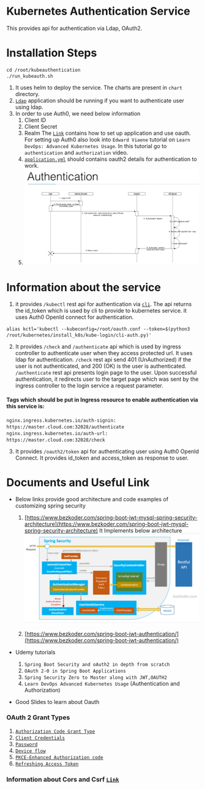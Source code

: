# Kubernetes Authentication Service

This provides api for authentication via Ldap, OAuth2.

# Installation Steps

```console
cd /root/kubeauthentication
./run_kubeauth.sh
```

1. It uses helm to deploy the service. The charts are present in `chart` directory.
2. [`Ldap`](https://github.com/sumitmaji/kubernetes/tree/master/install_k8s/ldap) application should be running if you
   want to authenticate
   user using ldap.
3. In order to use Auth0, we need below information
    1. Client ID
    2. Client Secret
    3. Realm
    The [`Link`](https://manage.auth0.com/dashboard/us/skmaji/applications/C3UHISO3z60iF1JLG8L7VPUSWOASrJfO/quickstart)
    contains
    how to set up application and use oauth. For setting up Auth0 also look into `Edward Viaene` tutorial
    on `Learn DevOps: Advanced Kubernetes Usage`.
    In this tutorial go to `authentication` and `authorization` video.
   4. [`application.yml`](https://github.com/sumitmaji/kubeauthentication/blob/main/src/main/resources/application.yml)
       should contains
       oauth2 details for authentication to work.
   5. ![img_1.png](images/img_1.png)


# Information about the service

1. it provides `/kubectl` rest api for authentication
   via [`cli`](https://github.com/sumitmaji/kubernetes/tree/master/install_k8s/kube-login).
   The api returns the id_token which is used by cli to provide to kubernetes service. it uses Auth0 OpenId
   connect for authentication.

```console
alias kctl='kubectl --kubeconfig=/root/oauth.conf --token=$(python3 /root/kubernetes/install_k8s/kube-login/cli-auth.py)' 
```

2. It provides `/check` and `/authenticate` api which is used by ingress controller to authenticate user
   when they access protected url. It uses ldap for authentication. `/check` rest api send 401 (UnAuthorized)
   if the user is not authenticated, and 200 (OK) is the user is authenticated. `/authenticate` rest api
   presents login page to the user. Upon successful authentication, it redirects user to the target page which
   was sent by the ingress controller to the login service a request parameter.

#### Tags which should be put in Ingress resource to enable authentication via this service is:

`nginx.ingress.kubernetes.io/auth-signin: https://master.cloud.com:32028/authenticate`
`nginx.ingress.kubernetes.io/auth-url: https://master.cloud.com:32028/check`

3. It provides `/oauth2/token` api for authenticating user using Auth0 OpenId Connect. It provides id_token
   and access_token as response to user.

# Documents and Useful Link

- Below links provide good architecture and code examples of customizing spring security
    1. [https://www.bezkoder.com/spring-boot-jwt-mysql-spring-security-architecture](https://www.bezkoder.com/spring-boot-jwt-mysql-spring-security-architecture)
    It Implements below architecture
    ![alt text](https://github.com/sumitmaji/kubeauthentication/blob/main/images/img.png)

    3. [https://www.bezkoder.com/spring-boot-jwt-authentication/](https://www.bezkoder.com/spring-boot-jwt-authentication/)
- Udemy tutorials
    1. `Spring Boot Security and oAuth2 in depth from scratch`
    2. `OAuth 2-0 in Spring Boot Applications`
    3. `Spring Security Zero to Master along with JWT,OAUTH2`
    4. `Learn DevOps Advanced Kubernetes Usage` (Authentication and Authorization)

- Good Slides to learn about Oauth

### OAuth 2 Grant Types
1. [`Authorization Code Grant Type`](https://docs.google.com/presentation/d/1CiAiuay5rd1KDDnYwOyu6ud9xk5ZetSQDOMp9DYUKjs/edit?usp=sharing)
2. [`Client Credentials`](https://docs.google.com/presentation/d/1KEA3i0F0bhB4me1uHfXkbmuaaFeRyxo7rG0ih-MlP68/edit?usp=sharing)
3. [`Password`](https://docs.google.com/presentation/d/1kea9VCSP_QtQSb_NbU7MPOVLEF20iuOgieNW1g1MTwc/edit?usp=sharing)
4. [`Device flow`](https://docs.google.com/presentation/d/1SlGr9z9bFIxYOLzwwZco3ny2W1XZ-9GJ9ORWA73gbjo/edit?usp=sharing)
5. [`PKCE-Enhanced Authorization code`](https://docs.google.com/presentation/d/1yJeYPMoPY2050cZkkBcBu1SL5Z88StV7O7fH5f_6X3A/edit?usp=sharing)
6. [`Refreshing Access Token`](https://docs.google.com/presentation/d/1e0bWzKk5JxxGXlAvAyeWe1q8iYgY804Y6vZ-zCpRAKU/edit?usp=sharing)

### Information about Cors and Csrf [`Link`](https://docs.google.com/presentation/d/1to1mP1R01DNK80GrWP6b64I_l0PJ6pMxECLyTo2Uf9o/edit?usp=sharing)
